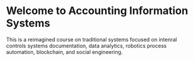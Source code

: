 # Welcome to Accounting Information Systems

This is a reimagined course on traditional systems focused on intenral controls systems documentation, data analytics, robotics process automation, blockchain, and social engineering.



